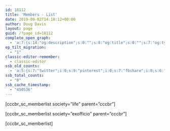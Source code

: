 ```yaml
---
id: 18112
title: 'Members - List'
date: 2019-09-02T14:18:12+00:00
author: Doug Davis
layout: page
guid: /?page_id=18112
complete_open_graph:
  - 'a:7:{s:14:"og:description";s:0:"";s:8:"og:title";s:0:"";s:7:"og:type";s:0:"";s:12:"twitter:card";s:7:"summary";s:15:"twitter:creator";s:0:"";s:19:"twitter:description";s:0:"";s:8:"og:image";s:0:"";}'
ep_tilt_migration:
  - "1"
classic-editor-remember:
  - classic-editor
ssb_old_counts:
  - 'a:5:{s:7:"twitter";i:0;s:9:"pinterest";i:0;s:7:"fbshare";i:0;s:6:"reddit";i:0;s:6:"tumblr";N;}'
ssb_total_counts:
  - "0"
ssb_cache_timestamp:
  - "450536"
---
```

[cccbr\_sc\_memberlist society=&#8221;life&#8221; parent=&#8221;cccbr&#8221;]

[cccbr\_sc\_memberlist society=&#8221;exofficio&#8221; parent=&#8221;cccbr&#8221;]

[cccbr\_sc\_memberlist]
